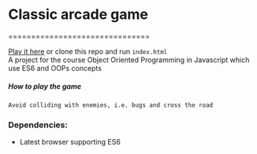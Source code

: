 # Classic arcade game
===============================

[Play it here](https://siddish-reddy.github.io/Arcade-Game/) or clone this repo and run `index.html` <br>
A project for the course Object Oriented Programming in Javascript which use ES6 and OOPs concepts
##### How to play the game
    Avoid colliding with enemies, i.e. bugs and cross the road

### Dependencies:
* Latest browser supporting ES6
